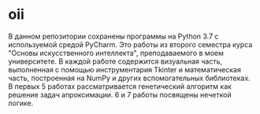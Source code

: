 # oii
В данном репозитории сохранены программы на Python 3.7 с используемой средой PyCharm.
Это работы из второго семестра курса "Основы искусственного интеллекта", преподаваемого в моем университете.
В каждой работе содержится визуальная часть, выполненная с помощью инструментария Tkinter и математическая часть,
построенная на NumPy и других вспомогательных библиотеках. В первых 5 работах рассматривается генетический алгоритм
как решение задач апроксимации. 6 и 7 работы посвящены нечеткой логике.
